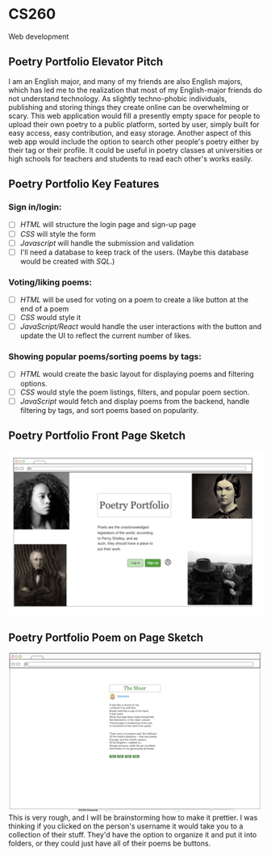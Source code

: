 # CS260
Web development

## Poetry Portfolio Elevator Pitch

I am an English major, and many of my friends are also English majors, which has led me to the realization that most of my English-major friends do not understand technology. As slightly techno-phobic individuals, publishing and storing things they create online can be overwhelming or scary. This web application would fill a presently empty space for people to upload their own poetry to a public platform, sorted by user, simply built for easy access, easy contribution, and easy storage. Another aspect of this web app would include the option to search other people's poetry either by their tag or their profile. It could be useful in poetry classes at universities or high schools for teachers and students to read each other's works easily. 

## Poetry Portfolio Key Features

### **Sign in/login:** 
- [ ] *HTML* will structure the login page and sign-up page 
- [ ] *CSS* will style the form
- [ ] *Javascript* will handle the submission and validation
- [ ] I'll need a database to keep track of the users. (Maybe this database would be created with *SQL*.)

### **Voting/liking poems:** 
- [ ] *HTML* will be used for voting on a poem to create a like button at the end of a poem
- [ ] *CSS* would style it 
- [ ] *JavaScript/React* would handle the user interactions with the button and update the UI to reflect the current number of likes. 

### **Showing popular poems/sorting poems by tags:** 
- [ ] *HTML* would create the basic layout for displaying poems and filtering options. 
- [ ] *CSS* would style the poem listings, filters, and popular poem section. 
- [ ] *JavaScript* would fetch and display poems from the backend, handle filtering by tags, and sort poems based on popularity. 

## Poetry Portfolio Front Page Sketch
![Front Page sketch](PPSketch.png)

## Poetry Portfolio Poem on Page Sketch
![Poem Page Sketch](PoemSketch.png)
This is very rough, and I will be brainstorming how to make it prettier. I was thinking if you clicked on the person's username it would take you to a collection of their stuff. They'd have the option to organize it and put it into folders, or they could just have all of their poems be buttons.


